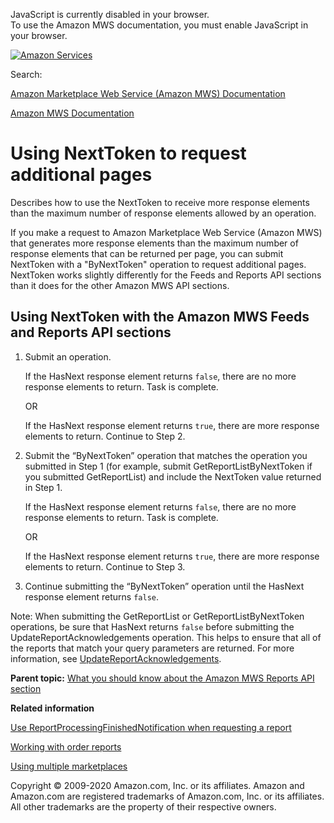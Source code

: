 <div id="MWSDX_noscript">

JavaScript is currently disabled in your browser.  
To use the Amazon MWS documentation, you must enable JavaScript in your
browser.

</div>

<div id="MWSDX_divtop">

[![Amazon
Services](https://images-na.ssl-images-amazon.com/images/G/08/mwsportal/fr_FR/amazonservices.gif "Amazon Services")](http://services.amazon.fr)

<div id="MWSDX_search">

<span id="MWSDX_searchlbl">Search:</span>

</div>

  
<span id="MWSDX_titlebar">[Amazon Marketplace Web Service (Amazon MWS)
Documentation](https://developer.amazonservices.fr/gp/mws/docs.html)</span>

</div>

<div id="MWSDX_divbottom">

<div id="MWSDX_divleft">

<div id="MWSDX_toc">

</div>

</div>

<div id="MWSDX_divright">

<div id="MWSDX_content">

<span id="MWSDX_breadcrumbs">[Amazon MWS
Documentation](https://developer.amazonservices.fr/gp/mws/docs.html)</span>

<div id="Reports_UsingNextToken" class="nested0">

Using NextToken to request additional pages
===========================================

<div class="body">

Describes how to use the <span class="keyword parmname">NextToken</span>
to receive more response elements than the maximum number of response
elements allowed by an operation.

If you make a request to <span class="ph">Amazon Marketplace Web Service
(Amazon MWS)</span> that generates more response elements than the
maximum number of response elements that can be returned per page, you
can submit <span class="keyword parmname">NextToken</span> with a
"ByNextToken" operation to request additional pages. <span
class="keyword parmname">NextToken</span> works slightly differently for
the Feeds and Reports API sections than it does for the other Amazon MWS
API sections.

<div class="section">

Using NextToken with the Amazon MWS Feeds and Reports API sections
------------------------------------------------------------------

1.  Submit an operation.

    If the <span class="keyword parmname">HasNext</span> response
    element returns `false`, there are no more response elements to
    return. Task is complete.

    OR

    If the <span class="keyword parmname">HasNext</span> response
    element returns `true`, there are more response elements to return.
    Continue to Step 2.

2.  Submit the “ByNextToken” operation that matches the operation you
    submitted in Step 1 (for example, submit <span
    class="keyword apiname">GetReportListByNextToken</span> if you
    submitted <span class="keyword apiname">GetReportList</span>) and
    include the <span class="keyword parmname">NextToken</span> value
    returned in Step 1.

    If the <span class="keyword parmname">HasNext</span> response
    element returns `false`, there are no more response elements to
    return. Task is complete.

    OR

    If the <span class="keyword parmname">HasNext</span> response
    element returns `true`, there are more response elements to return.
    Continue to Step 3.

3.  Continue submitting the “ByNextToken” operation until the <span
    class="keyword parmname">HasNext</span> response element returns
    `false`.

<div class="note note">

<span class="notetitle">Note:</span> When submitting the <span
class="keyword apiname">GetReportList</span> or <span
class="keyword apiname">GetReportListByNextToken</span> operations, be
sure that <span class="keyword parmname">HasNext</span> returns `false`
before submitting the <span
class="keyword apiname">UpdateReportAcknowledgements</span> operation.
This helps to ensure that all of the reports that match your query
parameters are returned. For more information, see
<a href="Reports_UpdateReportAcknowledgements.md" class="xref" title="Updates the acknowledged status of one or more reports.">UpdateReportAcknowledgements</a>.

</div>

</div>

</div>

<div class="related-links">

<div class="familylinks">

<div class="parentlink">

**Parent topic:**
<a href="../reports/Reports_Overview.md" class="link">What you should know about the Amazon MWS Reports API section</a>

</div>

</div>

<div class="relinfo">

**Related information**  

<div>

<a href="../reports/Reports_UseReportProcessingFinished.md" class="link">Use ReportProcessingFinishedNotification when requesting a report</a>

</div>

<div>

<a href="../reports/Reports_WorkingWithOrderReports.md" class="link" title="Describes how to schedule and manage order reports.">Working with order reports</a>

</div>

<div>

<a href="../reports/Reports_UsingMultipleMarketplaces.md" class="link" title="Describes the best practices to follow when you are registered to sell in multiple marketplaces.">Using multiple marketplaces</a>

</div>

</div>

</div>

</div>

<div id="MWSDX_footer">

Copyright © 2009-2020 Amazon.com, Inc. or its affiliates. Amazon and
Amazon.com are registered trademarks of Amazon.com, Inc. or its
affiliates. All other trademarks are the property of their respective
owners.

</div>

</div>

</div>

<div style="clear: both;">

</div>

</div>
